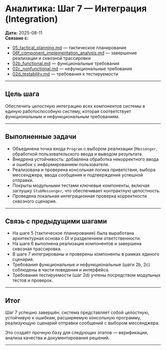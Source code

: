 # Аналитика: Шаг 7 — Интеграция (Integration)

**Дата:** 2025-08-11  
**Связано с:**  
- [05_tactical_planning.md](../decisions/05_tactical_planning.md) — тактическое планирование  
- [06f_component_implementation_analysis.md](./06f_component_implementation_summary.md) — завершение реализации и сквозной трассировки  
- [02b_functional.md](../decisions/02b_functional.md) — функциональные требования  
- [02c_nonfunctional.md](../decisions/02c_nonfunctional.md) — нефункциональные требования  
- [02d_testability.md](../decisions/02d_testability.md) — требования к тестируемости  

---

## Цель шага

Обеспечить целостную интеграцию всех компонентов системы в единую работоспособную систему, которая соответствует функциональным и нефункциональным требованиям.

---

## Выполненные задачи

- Объединена точка входа `Program` с выбором реализации `IMessenger`, обработкой пользовательского ввода и выводом результата.  
- Внедрена устойчивость: добавлена обработка некорректного ввода и ошибок с информированием пользователя.  
- Реализована и проверена консольная логика приветствия, выбора мессенджера, ввода сообщения и подтверждения успешной отправки.  
- Покрыты модульными тестами ключевые компоненты, включая заглушку `StubMessenger`, что обеспечивает контрактную целостность.  
- Проведена локальная интеграционная проверка корректности сквозного сценария.

---

## Связь с предыдущими шагами

- На шаге 5 (тактическое планирование) была выработана архитектурная основа с DI и разделением ответственности.  
- На шаге 6 выполнена реализация компонентов и завершена сквозная трассировка.  
- В шаге 7 интегрированы и проверены компоненты в рамках единого сценария.  
- Требования функциональные и нефункциональные (шаги 2b, 2c) соблюдены в части поведения и интерфейса.  
- Требования тестируемости (шаг 2d) учтены посредством модульных тестов и проверок.

---

## Итог

Шаг 7 успешно завершён: система представляет собой целостную, устойчивую к ошибкам, расширяемую консольную программу, реализующую сценарий отправки сообщений с выбором мессенджера.  

Это создаёт прочную базу для следующих этапов — верификации, анализа качества и документирования решений.

---
